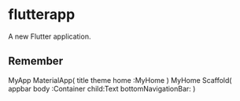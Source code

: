 # flutterapp

A new Flutter application.

## Remember
MyApp
    MaterialApp(
         title
         theme
         home :MyHome
    )
MyHome
    Scaffold(
         appbar
         body :Container
         child:Text
         bottomNavigationBar:
    )